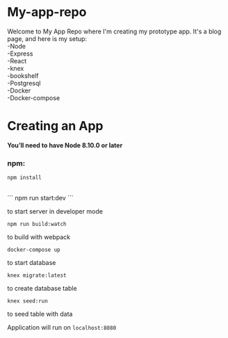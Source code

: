 # My-app-repo

Welcome to My App Repo where I'm creating my prototype app.
It's a blog page, and here is my setup:<br>
  -Node<br>
  -Express<br>
  -React<br>
  -knex<br>
  -bookshelf<br>
  -Postgresql<br>
  -Docker<br>
  -Docker-compose<br>
  
  
# Creating an App
<strong> You’ll need to have Node 8.10.0 or later</strong> <br>
  
### npm:
  
``` 
npm install 
```
 <br>
 ```
npm run start:dev
```

to start server in developer mode
<br>

```
npm run build:watch
```

to build with webpack

```
docker-compose up
```
 
to start database
 
``` 
knex migrate:latest
```

to create database table

 ```
 knex seed:run
 ```
 to seed table with data

Application will run on `localhost:8080`
